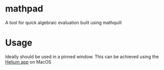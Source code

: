 # mathpad
A tool for quick algebraic evaluation built using mathquill

# Usage
Ideally should be used in a pinned window. This can be achieved using the [Helium app](https://slashlos.github.io/Helium/) on MacOS
